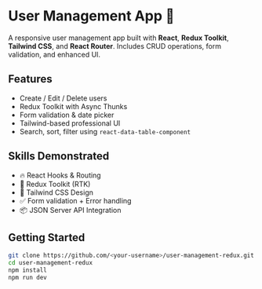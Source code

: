 # User Management App 🚀

A responsive user management app built with **React**, **Redux Toolkit**, **Tailwind CSS**, and **React Router**. Includes CRUD operations, form validation, and enhanced UI.

## Features
- Create / Edit / Delete users
- Redux Toolkit with Async Thunks
- Form validation & date picker
- Tailwind-based professional UI
- Search, sort, filter using `react-data-table-component`

## Skills Demonstrated
- 🔥 React Hooks & Routing
- 🧠 Redux Toolkit (RTK)
- 💅 Tailwind CSS Design
- ✅ Form validation + Error handling
- 📦 JSON Server API Integration

## Getting Started

```bash
git clone https://github.com/<your-username>/user-management-redux.git
cd user-management-redux
npm install
npm run dev
